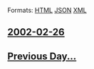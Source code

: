 
Formats: [HTML](2002/02/26/index.html)  [JSON](2002/02/26/index.json)  [XML](2002/02/26/index.xml)  

## [2002-02-26](/news/2002/02/26/index.md)

## [Previous Day...](/news/2002/02/25/index.md)


